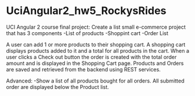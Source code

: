 # UciAngular2_hw5_RockysRides
UCI Angular 2 course final project:
Create a list small e-commerce project that has 3 components
 -List of products
 -Shoppint cart
 -Order List

A user can add 1 or more products to their shopping cart.
A shopping cart displays products added to it and a total for all products in the cart.
When a user clicks a Check out button the order is created with the total
order amount and is displayed in the Shopping Cart page.
Products and Orders are saved and retrieved from the backend using REST services.

Advanced: 
 -Show a list of all products bought for all orders.
  All submitted order are displayed below the Product list.


